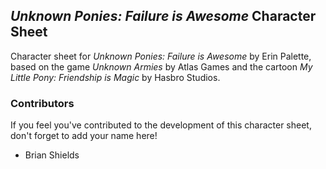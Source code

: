 ## _Unknown Ponies: Failure is Awesome_ Character Sheet

Character sheet for _Unknown Ponies: Failure is Awesome_ by Erin Palette, based on the game _Unknown Armies_ by Atlas Games and the cartoon _My Little Pony: Friendship is Magic_ by Hasbro Studios.

### Contributors

If you feel you've contributed to the development of this character sheet, don't forget to add your name here!

* Brian Shields
